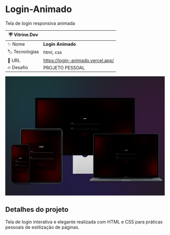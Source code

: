 # Login-Animado

Tela de login responsiva animada

| :placard: Vitrine.Dev |     |
| -------------  | --- |
| :sparkles: Nome        | **Login Animado**
| :label: Tecnologias | html, css
| :rocket: URL         | https://login-animado.vercel.app/
| :fire: Desafio     | PROJETO PESSOAL

![](https://raw.githubusercontent.com/Elian-beep/assets-online/main/capa_Login_Animado.png#vitrinedev)
## Detalhes do projeto

Tela de login interativa e elegante realizada com HTML e CSS para práticas pessoais de estilização de páginas.
